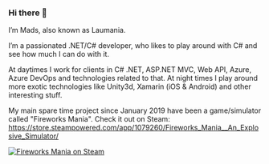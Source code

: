 ### Hi there 👋

I’m Mads, also known as Laumania.

I’m a passionated .NET/C# developer, who likes to play around with C# and see how much I can do with it.

At daytimes I work for clients in C# .NET, ASP.NET MVC, Web API, Azure, Azure DevOps and technologies related to that.
At night times I play around more exotic technologies like Unity3d, Xamarin (iOS & Android) and other interesting stuff.

My main spare time project since January 2019 have been a game/simulator called "Fireworks Mania".
Check it out on Steam: https://store.steampowered.com/app/1079260/Fireworks_Mania__An_Explosive_Simulator/

[![Fireworks Mania on Steam](https://user-images.githubusercontent.com/1378458/149175812-6473165c-1fb6-4267-852a-8187bfa637d8.png)](https://store.steampowered.com/app/1079260/)
